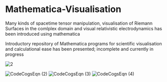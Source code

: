 # Mathematica-Visualisation
Many kinds of spacetime tensor manipulation, visualisation of Riemann Surfaces in the comlplex domain and visual relativistic electrodynamics has been introduced using mathematica 

Introductory repository of Mathematica programs for scientific visualisation and calculational ease has been presented; incomplete and currently in progress


![2](https://user-images.githubusercontent.com/104849674/174852286-30620428-9e4e-40b5-a19b-eba42c1215d8.svg)


![CodeCogsEqn (2)](https://user-images.githubusercontent.com/104849674/174854076-0ae99b41-ef7b-472f-9191-1df7a1a02756.svg)
![CodeCogsEqn (3)](https://user-images.githubusercontent.com/104849674/174854171-bbb98f35-bb92-4d52-a0a9-6dfdca663df1.svg)
![CodeCogsEqn (4)](https://user-images.githubusercontent.com/104849674/174854178-46f0fc05-c50a-4a70-a567-f491c688ed16.svg)
